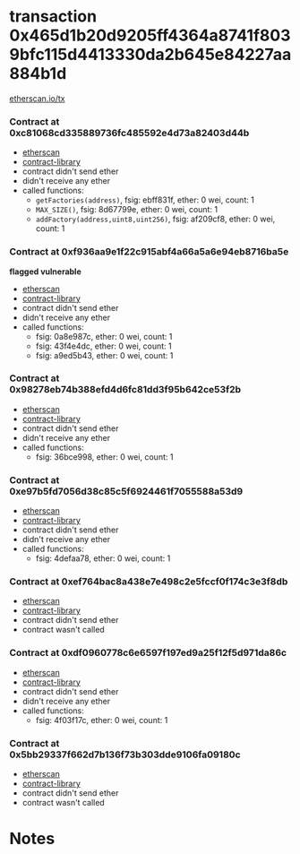 # transaction 0x465d1b20d9205ff4364a8741f8039bfc115d4413330da2b645e84227aa884b1d

[etherscan.io/tx](https://etherscan.io/tx/0x465d1b20d9205ff4364a8741f8039bfc115d4413330da2b645e84227aa884b1d)


### Contract at 0xc81068cd335889736fc485592e4d73a82403d44b

* [etherscan](https://etherscan.io/address/0xc81068cd335889736fc485592e4d73a82403d44b)
* [contract-library](https://contract-library.com/contracts/Ethereum/c81068cd335889736fc485592e4d73a82403d44b)
* contract didn't send ether
* didn't receive any ether
* called functions:
    * `getFactories(address)`, fsig: ebff831f, ether: 0 wei, count: 1
    * `MAX_SIZE()`, fsig: 8d67799e, ether: 0 wei, count: 1
    * `addFactory(address,uint8,uint256)`, fsig: af209cf8, ether: 0 wei, count: 1


### Contract at 0xf936aa9e1f22c915abf4a66a5a6e94eb8716ba5e

**flagged vulnerable**

* [etherscan](https://etherscan.io/address/0xf936aa9e1f22c915abf4a66a5a6e94eb8716ba5e)
* [contract-library](https://contract-library.com/contracts/Ethereum/f936aa9e1f22c915abf4a66a5a6e94eb8716ba5e)
* contract didn't send ether
* didn't receive any ether
* called functions:
    * fsig: 0a8e987c, ether: 0 wei, count: 1
    * fsig: 43f4e4dc, ether: 0 wei, count: 1
    * fsig: a9ed5b43, ether: 0 wei, count: 1


### Contract at 0x98278eb74b388efd4d6fc81dd3f95b642ce53f2b

* [etherscan](https://etherscan.io/address/0x98278eb74b388efd4d6fc81dd3f95b642ce53f2b)
* [contract-library](https://contract-library.com/contracts/Ethereum/98278eb74b388efd4d6fc81dd3f95b642ce53f2b)
* contract didn't send ether
* didn't receive any ether
* called functions:
    * fsig: 36bce998, ether: 0 wei, count: 1


### Contract at 0xe97b5fd7056d38c85c5f6924461f7055588a53d9

* [etherscan](https://etherscan.io/address/0xe97b5fd7056d38c85c5f6924461f7055588a53d9)
* [contract-library](https://contract-library.com/contracts/Ethereum/e97b5fd7056d38c85c5f6924461f7055588a53d9)
* contract didn't send ether
* didn't receive any ether
* called functions:
    * fsig: 4defaa78, ether: 0 wei, count: 1


### Contract at 0xef764bac8a438e7e498c2e5fccf0f174c3e3f8db

* [etherscan](https://etherscan.io/address/0xef764bac8a438e7e498c2e5fccf0f174c3e3f8db)
* [contract-library](https://contract-library.com/contracts/Ethereum/ef764bac8a438e7e498c2e5fccf0f174c3e3f8db)
* contract didn't send ether
* contract wasn't called


### Contract at 0xdf0960778c6e6597f197ed9a25f12f5d971da86c

* [etherscan](https://etherscan.io/address/0xdf0960778c6e6597f197ed9a25f12f5d971da86c)
* [contract-library](https://contract-library.com/contracts/Ethereum/df0960778c6e6597f197ed9a25f12f5d971da86c)
* contract didn't send ether
* didn't receive any ether
* called functions:
    * fsig: 4f03f17c, ether: 0 wei, count: 1


### Contract at 0x5bb29337f662d7b136f73b303dde9106fa09180c

* [etherscan](https://etherscan.io/address/0x5bb29337f662d7b136f73b303dde9106fa09180c)
* [contract-library](https://contract-library.com/contracts/Ethereum/5bb29337f662d7b136f73b303dde9106fa09180c)
* contract didn't send ether
* contract wasn't called

# Notes

